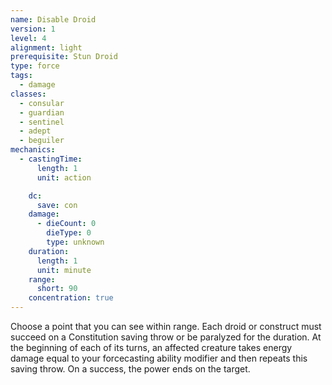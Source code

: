 ```yaml
---
name: Disable Droid
version: 1
level: 4
alignment: light
prerequisite: Stun Droid
type: force
tags:
  - damage
classes:
  - consular
  - guardian
  - sentinel
  - adept
  - beguiler
mechanics:
  - castingTime:
      length: 1
      unit: action

    dc:
      save: con
    damage:
      - dieCount: 0
        dieType: 0
        type: unknown
    duration:
      length: 1
      unit: minute
    range:
      short: 90
    concentration: true
---
```

Choose a point that you can see within range. Each droid or construct must succeed on a Constitution saving throw or be paralyzed for the duration. At the beginning of each of its turns, an affected creature takes energy damage equal to your forcecasting ability modifier and then repeats this saving throw. On a success, the power ends on the target.
    